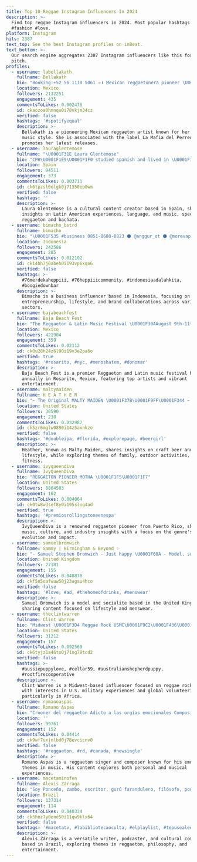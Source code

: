 ```yaml
---
title: Top 10 Reggae Instagram Influencers In 2024
description: >-
  Find top reggae Instagram influencers in 2024. Most popular hashtags: #mexico
  #fashion #love.
platform: Instagram
hits: 2387
text_top: See the best Instagram profiles on inBeat.
text_bottom: >-
  Our search engine aggregates 2387 Instagram influencers like this for you to
  pitch.
profiles:
  - username: labellakath
    fullname: Bellakath
    bio: "Booking:+52 56 1110 5061 ⭐️⬇️ Mexican reggaetonera pioneer \U0001F49C\U0001F1F2\U0001F1FD\U0001F478\U0001F3FB\U0001F981 \U0001F451Sello: @lamafiadelperreo_ ✨ YA DISPONIBLE “Kittyponeo” \U0001F380✨⤵️"
    location: Mexico
    followers: 2132251
    engagement: 435
    commentsToLikes: 0.002476
    id: ckaozoa0hmnqu0i78vkjm34cz
    verified: false
    hashtags: '#spotifyequal'
    description: >-
      Bellakath is a pioneering Mexican reggaeton artist known for her vibrant
      music style. She is associated with the label La Mafia del Perreo and
      promotes her latest releases.
  - username: lauraglentemose
    fullname: "\U0001F31E Laura Glentemose"
    bio: "CPH\U0001F1E9\U0001F1F0 studied spanish and lived in \U0001F1EA\U0001F1F8 & South America alone \U0001F1E8\U0001F1F4\U0001F1E6\U0001F1F7\U0001F1FA\U0001F1FE\U0001F1F5\U0001F1EA\U0001F1EA\U0001F1E8 enamorada en la vida con reggaeton y bachata todavía \U0001F48Clauraglentemose@gmail.com"
    location: Spain
    followers: 94511
    engagement: 373
    commentsToLikes: 0.003711
    id: ck6tpzsl0olgk0j71350ep0wm
    verified: false
    hashtags: ''
    description: >-
      Laura Glentemose is a cultural content creator based in Spain, sharing
      insights on Latin American experiences, language, and music, specifically
      reggaeton and bachata.
  - username: bimacho_bstrd
    fullname: bimacho
    bio: "\U0001F535 #business 0851-8688-8823 ⚫️ @anggur_ot ⚫️ @morevapor.id ⚫️ @bravesboy_official ⚫️ @lukaofficial86 ⚫️ @reggaendugal"
    location: Indonesia
    followers: 242586
    engagement: 285
    commentsToLikes: 0.012102
    id: ck14hh7j0abeh0i193vp6xgo6
    verified: false
    hashtags: >-
      #76merdekaheppiii, #76heppiiicommunity, #indonesiaadalahkita,
      #boogiedownbar
    description: >-
      Bimacho is a business influencer based in Indonesia, focusing on
      entrepreneurship, lifestyle, and brand collaborations across various
      sectors.
  - username: bajabeachfest
    fullname: Baja Beach Fest
    bio: "The Reggaeton & Latin Music Festival \U0001F30AAugust 9th-11th \U0001F3DD️Rosarito, MX \U0001F351Rauw Alejandro, Kali Uchis, Peso Pluma & más \U0001F50APasses SOLD OUT Lyte Waitlist\U0001F447\U0001F3FD"
    location: Mexico
    followers: 421904
    engagement: 359
    commentsToLikes: 0.02112
    id: ck0u28h24z6l90i19v3e2pa6o
    verified: true
    hashtags: '#rosarito, #nyc, #menoshatem, #donomar'
    description: >-
      Baja Beach Fest is a premier Reggaeton and Latin music festival held
      annually in Rosarito, Mexico, featuring top artists and vibrant
      entertainment.
  - username: maltymaiden
    fullname: H E A T H E R
    bio: "➵ The Original MALTY MAIDEN \U0001F37B\U0001F9FF\U0001F344 ➵ Craft Beer Addict w/ a Fashion Lifestyle * Wife * Mama * Reggae * Camping * CycleBar \U0001F4E7 heather@maltymaiden.com"
    location: United States
    followers: 30590
    engagement: 238
    commentsToLikes: 0.032987
    id: ck5zr6mglw0890i14z5axnkzo
    verified: false
    hashtags: '#doubleipa, #florida, #explorepage, #beergirl'
    description: >-
      Heather, known as Malty Maiden, shares insights on craft beer and fashion
      lifestyle, while exploring themes of family, outdoor activities, and
      fitness.
  - username: ivyqueendiva
    fullname: IvyQueenDiva
    bio: "REGGAETON PIONEER MOTHA \U0001F1F5\U0001F1F7"
    location: United States
    followers: 8864503
    engagement: 162
    commentsToLikes: 0.004064
    id: ck0tw8w3sef8y0i195slng4ad
    verified: true
    hashtags: '#premiosrollingstoneenespa'
    description: >-
      IvyQueenDiva is a renowned reggaeton pioneer from Puerto Rico, sharing
      music, culture, and industry insights with a focus on the genre's
      evolution and impact.
  - username: samuelbromwich
    fullname: Sammy | Birmingham & Beyond ✨
    bio: "- Samuel Stephen Bromwich - Just happy \U0001F60A - Model, socialite & reggae icon… Ok, so maybe not the last one, but still - samuelbromwich@googlemail.com ✉️"
    location: United Kingdom
    followers: 27381
    engagement: 155
    commentsToLikes: 0.048878
    id: ckf5n5oafwuw50j23agau4hco
    verified: false
    hashtags: '#love, #ad, #thehomeofdrinks, #menswear'
    description: >-
      Samuel Bromwich is a model and socialite based in the United Kingdom,
      sharing content focused on lifestyle and menswear.
  - username: theclintwarren
    fullname: Clint Warren
    bio: "Midwest \U0001F3D4️ Reggae Rock USMC\U0001F9C2\U0001F436\U0001F396US Peace Corps ☮️ iAfrica \U0001F1FF\U0001F1E6"
    location: United States
    followers: 31212
    engagement: 157
    commentsToLikes: 0.092569
    id: ck6tyjz1a46to0j71ng79tcd2
    verified: false
    hashtags: >-
      #aussiepuppylove, #cellar59, #australianshepherdpuppy,
      #rootfirecooperative
    description: >-
      Clint Warren is a Midwest-based influencer focused on reggae rock music,
      with interests in U.S. military experiences and global volunteerism,
      particularly in Africa.
  - username: romanoaspas
    fullname: Romano Aspas
    bio: "Crooner del reggaeton Adicto a las orgías emocionales Compositor #esnifandovida #planazo \U0001F447\U0001F3FBDALE PLAY\U0001F447\U0001F3FB"
    location: ''
    followers: 99761
    engagement: 152
    commentsToLikes: 0.04414
    id: ck9wf7uxjnlbd0j78evcicnv0
    verified: false
    hashtags: '#reggaeton, #rd, #canada, #newsingle'
    description: >-
      Romano Aspas is a reggaeton singer and composer known for his emotional
      themes in music. His content explores both personal and musical
      experiences.
  - username: macetaminofen
    fullname: Alexis Zárraga
    bio: "Soy Ponceño, zambo, escritor, gurú farandulero, filósofo, podcastero, reggaetonólogo, pinto rejas, hago mudanzas y boto escombros. \U0001F1F5\U0001F1F7\U0001F98D\U0001FAB4\U0001F37A @badabelardo"
    location: Brazil
    followers: 137314
    engagement: 114
    commentsToLikes: 0.040334
    id: ck5hnz7y0one50i11qw9klx64
    verified: false
    hashtags: '#macetatv, #labibliotecaoculta, #elplaylist, #tepusealeer'
    description: >-
      Alexis Zárraga is a versatile writer, podcaster, and cultural commentator
      based in Brazil, exploring themes in reggaeton, philosophy, and
      entertainment.
---
```


